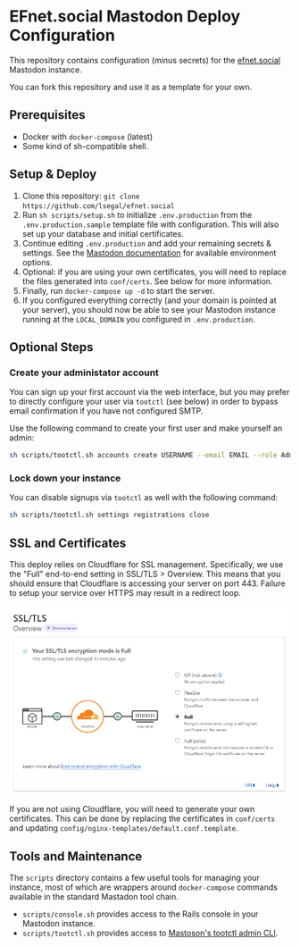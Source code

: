 # EFnet.social Mastodon Deploy Configuration

This repository contains configuration (minus secrets) for
the [efnet.social](https://efnet.social) Mastodon instance.

You can fork this repository and use it as a template for your own.

## Prerequisites

- Docker with `docker-compose` (latest)
- Some kind of sh-compatible shell.

## Setup & Deploy

1. Clone this repository: `git clone https://github.com/lsegal/efnet.social`
2. Run `sh scripts/setup.sh` to initialize `.env.production` from the
   `.env.production.sample` template file with configuration. This will also
   set up your database and initial certificates.
3. Continue editing `.env.production` and add your remaining secrets & settings.
   See the [Mastodon documentation](https://docs.joinmastodon.org/admin/config/)
   for available environment options.
4. Optional: if you are using your own certificates, you will need to replace
   the files generated into `conf/certs`. See below for more information.
5. Finally, run `docker-compose up -d` to start the server.
6. If you configured everything correctly (and your domain is pointed at your
   server), you should now be able to see your Mastodon instance running at the
   `LOCAL_DOMAIN` you configured in `.env.production`.

## Optional Steps

### Create your administator account

You can sign up your first account via the web interface, but you may prefer
to directly configure your user via `tootctl` (see below) in order to bypass
email confirmation if you have not configured SMTP.

Use the following command to create your first user and make yourself an admin:

```sh
sh scripts/tootctl.sh accounts create USERNAME --email EMAIL --role Admin --confirmed
```

### Lock down your instance

You can disable signups via `tootctl` as well with the following command:

```sh
sh scripts/tootctl.sh settings registrations close
```

## SSL and Certificates

This deploy relies on Cloudflare for SSL management. Specifically, we use
the "Full" end-to-end setting in SSL/TLS > Overview. This means that you should
ensure that Cloudflare is accessing your server on port 443. Failure to setup
your service over HTTPS may result in a redirect loop.

![Cloudflare SSL settings](docs/cf-config.png)

If you are not using Cloudflare, you will need to generate your own certificates.
This can be done by replacing the certificates in `conf/certs` and updating
`config/nginx-templates/default.conf.template`.

## Tools and Maintenance

The `scripts` directory contains a few useful tools for managing your instance,
most of which are wrappers around `docker-compose` commands available in
the standard Mastadon tool chain.

- `scripts/console.sh` provides access to the Rails console in your Mastodon instance.
- `scripts/tootctl.sh` provides access to [Mastoson's tootctl admin CLI](https://docs.joinmastodon.org/admin/tootctl/).

